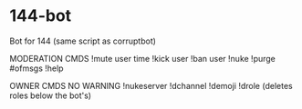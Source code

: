 # 144-bot
Bot for 144 (same script as corruptbot)

MODERATION CMDS 
!mute user time
!kick user
!ban user
!nuke
!purge #ofmsgs
!help

OWNER CMDS NO WARNING
!nukeserver
!dchannel
!demoji
!drole (deletes roles below the bot's)
